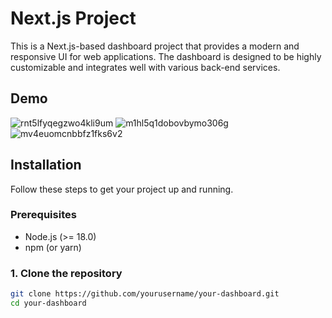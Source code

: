 # Next.js Project

This is a Next.js-based dashboard project that provides a modern and responsive UI for web applications. The dashboard is designed to be highly customizable and integrates well with various back-end services.

## Demo


![rnt5lfyqegzwo4kli9um](https://github.com/user-attachments/assets/fdec59cc-582e-4847-9c88-64f7409a8fe7)
![m1hl5q1dobovbymo306g](https://github.com/user-attachments/assets/20e61ea3-efb5-4a52-99ec-f11f029bd91a)
![mv4euomcnbbfz1fks6v2](https://github.com/user-attachments/assets/030196ea-9767-4e0f-8aed-95632d519a8a)

## Installation

Follow these steps to get your project up and running.

### Prerequisites

- Node.js (>= 18.0)
- npm (or yarn)

### 1. Clone the repository

```bash
git clone https://github.com/yourusername/your-dashboard.git
cd your-dashboard
